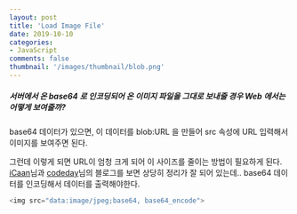 ```yaml
---
layout: post
title: 'Load Image File'
date: 2019-10-10
categories:
- JavaScript
comments: false
thumbnail: '/images/thumbnail/blob.png'
---
```


##### 서버에서 온 base64 로 인코딩되어 온 이미지 파일을 그대로 보내줄 경우 Web 에서는 어떻게 보여줄까?

base64 데이터가 있으면, 이 데이터를 blob:URL 을 만들어 src 속성에 URL 입력해서 이미지를 보여주면 된다.

그런데 이렇게 되면 URL이 엄청 크게 되어 이 사이즈를 줄이는 방법이 필요하게 된다.
[iCaan][icaan]님과 [codeday][codeday]님의 블로그를 보면 상당히 정리가 잘 되어 있는데.. base64 데이터를 인코딩해서 데이터를 출력해야한다.

```js
<img src="data:image/jpeg;base64, base64_encode">
```

[icaan]: http://blog.naver.com/PostView.nhn?blogId=loverman85&logNo=221114631019&categoryNo=11&parentCategoryNo=0&viewDate=&currentPage=1&postListTopCurrentPage=1&from=search
[codeday]: https://codeday.me/ko/qa/20190306/7131.html
